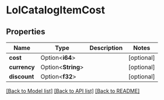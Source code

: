 # LolCatalogItemCost

## Properties

Name | Type | Description | Notes
------------ | ------------- | ------------- | -------------
**cost** | Option<**i64**> |  | [optional]
**currency** | Option<**String**> |  | [optional]
**discount** | Option<**f32**> |  | [optional]

[[Back to Model list]](../README.md#documentation-for-models) [[Back to API list]](../README.md#documentation-for-api-endpoints) [[Back to README]](../README.md)


